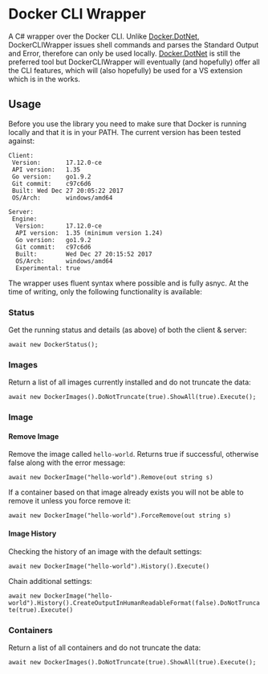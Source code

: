 # Docker CLI Wrapper

A C# wrapper over the Docker CLI. Unlike [Docker.DotNet](https://github.com/Microsoft/Docker.DotNet), DockerCLIWrapper issues shell commands and parses the Standard Output and Error, therefore can only be used locally. [Docker.DotNet](https://github.com/Microsoft/Docker.DotNet) is still the preferred tool but DockerCLIWrapper will eventually (and hopefully) offer all the CLI features, which will (also hopefully) be used for a VS extension which is in the works.

## Usage

Before you use the library you need to make sure that Docker is running locally and that it is in your PATH. The current version has been tested against:

`Client:`  
` Version:       17.12.0-ce`  
` API version:   1.35`  
` Go version:    go1.9.2`  
` Git commit:    c97c6d6`  
` Built: Wed Dec 27 20:05:22 2017`  
` OS/Arch:       windows/amd64`  

`Server:`  
` Engine:`  
`  Version:      17.12.0-ce`  
`  API version:  1.35 (minimum version 1.24)`  
`  Go version:   go1.9.2`  
`  Git commit:   c97c6d6`  
`  Built:        Wed Dec 27 20:15:52 2017`  
`  OS/Arch:      windows/amd64`  
`  Experimental: true`  
  
The wrapper uses fluent syntax where possible and is fully asnyc. At the time of writing, only the following functionality is available:

### Status

Get the running status and details (as above) of both the client & server:

`await new DockerStatus();`

### Images

Return a list of all images currently installed and do not truncate the data:

`await new DockerImages().DoNotTruncate(true).ShowAll(true).Execute();`

### Image

#### Remove Image

Remove the image called `hello-world`. Returns true if successful, otherwise false along with the error message:

`await new DockerImage("hello-world").Remove(out string s)`

If a container based on that image already exists you will not be able to remove it unless you force remove it:

`await new DockerImage("hello-world").ForceRemove(out string s)`

#### Image History

Checking the history of an image with the default settings:

`await new DockerImage("hello-world").History().Execute()`

Chain additional settings:

`await new DockerImage("hello-world").History().CreateOutputInHumanReadableFormat(false).DoNotTruncate(true).Execute()`

### Containers

Return a list of all containers and do not truncate the data:

`await new DockerImages().DoNotTruncate(true).ShowAll(true).Execute();`
